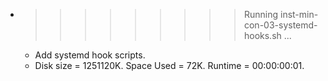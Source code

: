 * >>>>>>>>> Running inst-min-con-03-systemd-hooks.sh ...
  * Add systemd hook scripts.
  * Disk size = 1251120K. Space Used = 72K. Runtime = 00:00:00:01.
